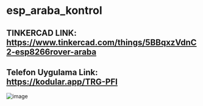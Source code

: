 # esp_araba_kontrol

## TINKERCAD LINK: https://www.tinkercad.com/things/5BBqxzVdnC2-esp8266rover-araba
## Telefon Uygulama Link: https://kodular.app/TRG-PFI
![image](https://user-images.githubusercontent.com/61223169/129993890-bb986da5-8c58-4cc4-afdb-29c7fd1e7e20.png)

